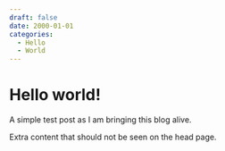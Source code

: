 ```yaml
---
draft: false
date: 2000-01-01
categories:
  - Hello
  - World
---
```


# Hello world!

A simple test post as I am bringing this blog alive.

<!-- more -->

Extra content that should not be seen on the head page.
